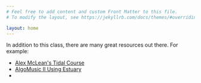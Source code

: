 ```yaml
---
# Feel free to add content and custom Front Matter to this file.
# To modify the layout, see https://jekyllrb.com/docs/themes/#overriding-theme-defaults

layout: home
---
```


In addition to this class, there are many great resources out there. For example:
* [Alex McLean's Tidal Course](http://tidalcycles.org/docs/patternlib/tutorials/online_course)
* [AlgoMusic II Using Estuary](https://pdxopen.tech/courses/algomusic-ii-tidalcycles-midi-and-beyond/lessons/getting-started-with-estuary/)
* 